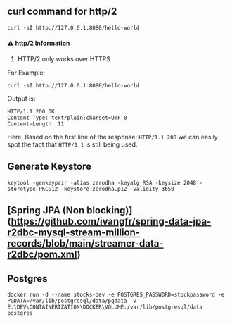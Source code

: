 ## curl command for http/2

```
curl -sI http://127.0.0.1:8080/hello-world
```

#### :warning: http/2 Information
1. HTTP/2 only works over HTTPS

For Example: <br/>

```
curl -sI http://127.0.0.1:8080/hello-world
```


Output is:<br/>

```
HTTP/1.1 200 OK
Content-Type: text/plain;charset=UTF-8
Content-Length: 11
```

Here, Based on the first line of the response: ```HTTP/1.1 200``` 
we can easily spot the fact that ```HTTP/1.1``` is still being used.


## Generate Keystore
```
keytool -genkeypair -alias zerodha -keyalg RSA -keysize 2048 -storetype PKCS12 -keystore zerodha.p12 -validity 3650
```

## [Spring JPA (Non blocking)] (https://github.com/ivangfr/spring-data-jpa-r2dbc-mysql-stream-million-records/blob/main/streamer-data-r2dbc/pom.xml)

## Postgres
```
docker run -d --name stocks-dev -e POSTGRES_PASSWORD=stockpassword -e PGDATA=/var/lib/postgresql/data/pgdata -v E:\DEV\CONTAINERIZATION\DOCKER\VOLUME:/var/lib/postgresql/data postgres
```